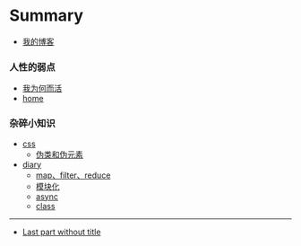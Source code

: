 <!--
 * @Author: your name
 * @Date: 2019-05-22 14:12:18
 * @LastEditTime: 2020-02-26 13:00:57
 * @LastEditors: Please set LastEditors
 * @Description: In User Settings Edit
 * @FilePath: /node/gitbook/SUMMARY.md
 -->
# Summary

* [我的博客](https://ouyangresume.github.io/)

### 人性的弱点
* [我为何而活](part1/writing.md)
* [home](part1/home.md)

### 杂碎小知识

* [css](css/index.md)
    * [伪类和伪元素](css/伪类和伪元素.md)
* [diary](diary/index.md)
    * [map、filter、reduce](diary/map、filter、reduce.md)
    * [模块化](diary/模块化.md)
    * [async](diary/async.md)
    * [class](diary/class.md)
---

* [Last part without title](part3/title.md)